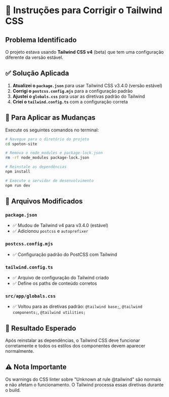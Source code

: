 # 🔧 Instruções para Corrigir o Tailwind CSS

## Problema Identificado
O projeto estava usando **Tailwind CSS v4** (beta) que tem uma configuração diferente da versão estável.

## ✅ Solução Aplicada
1. **Atualizei o `package.json`** para usar Tailwind CSS v3.4.0 (versão estável)
2. **Corrigi o `postcss.config.mjs`** para a configuração padrão
3. **Ajustei o `globals.css`** para usar as diretivas padrão do Tailwind
4. **Criei o `tailwind.config.ts`** com a configuração correta

## 🚀 Para Aplicar as Mudanças

Execute os seguintes comandos no terminal:

```bash
# Navegue para o diretório do projeto
cd spoton-site

# Remova o node_modules e package-lock.json
rm -rf node_modules package-lock.json

# Reinstale as dependências
npm install

# Execute o servidor de desenvolvimento
npm run dev
```

## 📁 Arquivos Modificados

### `package.json`
- ✅ Mudou de Tailwind v4 para v3.4.0 (estável)
- ✅ Adicionou `postcss` e `autoprefixer`

### `postcss.config.mjs`
- ✅ Configuração padrão do PostCSS com Tailwind

### `tailwind.config.ts`
- ✅ Arquivo de configuração do Tailwind criado
- ✅ Define os paths de conteúdo corretos

### `src/app/globals.css`
- ✅ Voltou para as diretivas padrão: `@tailwind base;`, `@tailwind components;`, `@tailwind utilities;`

## 🎯 Resultado Esperado
Após reinstalar as dependências, o Tailwind CSS deve funcionar corretamente e todos os estilos dos componentes devem aparecer normalmente.

## ⚠️ Nota Importante
Os warnings do CSS linter sobre "Unknown at rule @tailwind" são normais e não afetam o funcionamento. O Tailwind processa essas diretivas durante o build.
